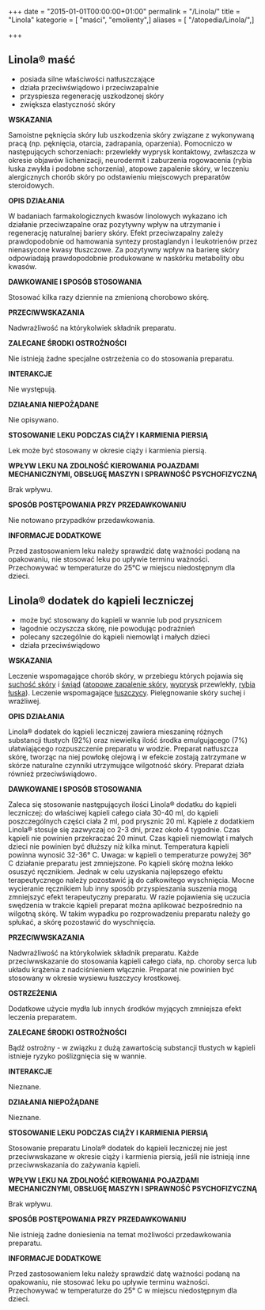 +++
date = "2015-01-01T00:00:00+01:00"
permalink = "/Linola/"
title = "Linola"
kategorie = [ "maści", "emolienty",]
aliases = [ "/atopedia/Linola/",]

+++

Linola® maść
------------

-   posiada silne właściwości natłuszczające
-   działa przeciwświądowo i przeciwzapalnie
-   przyspiesza regenerację uszkodzonej skóry
-   zwiększa elastyczność skóry

**WSKAZANIA**

Samoistne pęknięcia skóry lub uszkodzenia skóry związane z wykonywaną pracą (np. pęknięcia, otarcia, zadrapania, oparzenia). Pomocniczo w następujących schorzeniach: przewlekły wyprysk kontaktowy, zwłaszcza w okresie objawów lichenizacji, neurodermit i zaburzenia rogowacenia (rybia łuska zwykła i podobne schorzenia), atopowe zapalenie skóry, w leczeniu alergicznych chorób skóry po odstawieniu miejscowych preparatów steroidowych.

**OPIS DZIAŁANIA**

W badaniach farmakologicznych kwasów linolowych wykazano ich działanie przeciwzapalne oraz pozytywny wpływ na utrzymanie i regenerację naturalnej bariery skóry. Efekt przeciwzapalny zależy prawdopodobnie od hamowania syntezy prostaglandyn i leukotrienów przez nienasycone kwasy tłuszczowe. Za pozytywny wpływ na barierę skóry odpowiadają prawdopodobnie produkowane w naskórku metabolity obu kwasów.

**DAWKOWANIE I SPOSÓB STOSOWANIA**

Stosować kilka razy dziennie na zmienioną chorobowo skórę.

**PRZECIWWSKAZANIA**

Nadwrażliwość na którykolwiek składnik preparatu.

**ZALECANE ŚRODKI OSTROŻNOŚCI**

Nie istnieją żadne specjalne ostrzeżenia co do stosowania preparatu.

**INTERAKCJE**

Nie występują.

**DZIAŁANIA NIEPOŻĄDANE**

Nie opisywano.

**STOSOWANIE LEKU PODCZAS CIĄŻY I KARMIENIA PIERSIĄ**

Lek może być stosowany w okresie ciąży i karmienia piersią.

**WPŁYW LEKU NA ZDOLNOŚĆ KIEROWANIA POJAZDAMI MECHANICZNYMI, OBSŁUGĘ MASZYN I SPRAWNOŚĆ PSYCHOFIZYCZNĄ**

Brak wpływu.

**SPOSÓB POSTĘPOWANIA PRZY PRZEDAWKOWANIU**

Nie notowano przypadków przedawkowania.

**INFORMACJE DODATKOWE**

Przed zastosowaniem leku należy sprawdzić datę ważności podaną na opakowaniu, nie stosować leku po upływie terminu ważności. Przechowywać w temperaturze do 25°C w miejscu niedostępnym dla dzieci.

Linola® dodatek do kąpieli leczniczej
-------------------------------------

-   może być stosowany do kąpieli w wannie lub pod prysznicem
-   łagodnie oczyszcza skórę, nie powodując podrażnień
-   polecany szczególnie do kąpieli niemowląt i małych dzieci
-   działa przeciwświądowo

**WSKAZANIA**

Leczenie wspomagające chorób skóry, w przebiegu których pojawia się [suchość skóry](/atopedia/suchość_skóry "wikilink") i [świąd](/atopedia/świąd "wikilink") ([atopowe zapalenie skóry](/atopedia/atopowe_zapalenie_skóry "wikilink"), [wyprysk](/atopedia/wyprysk "wikilink") przewlekły, [rybia łuska](/atopedia/rybia_łuska "wikilink")). Leczenie wspomagające [łuszczycy](/atopedia/łuszczyca "wikilink"). Pielęgnowanie skóry suchej i wrażliwej.

**OPIS DZIAŁANIA**

Linola® dodatek do kąpieli leczniczej zawiera mieszaninę różnych substancji tłustych (92%) oraz niewielką ilość środka emulgującego (7%) ułatwiającego rozpuszczenie preparatu w wodzie. Preparat natłuszcza skórę, tworząc na niej powłokę olejową i w efekcie zostają zatrzymane w skórze naturalne czynniki utrzymujące wilgotność skóry. Preparat działa również przeciwświądowo.

**DAWKOWANIE I SPOSÓB STOSOWANIA**

Zaleca się stosowanie następujących ilości Linola® dodatku do kąpieli leczniczej: do właściwej kąpieli całego ciała 30-40 ml, do kąpieli poszczególnych części ciała 2 ml, pod prysznic 20 ml. Kąpiele z dodatkiem Linola® stosuje się zazwyczaj co 2-3 dni, przez około 4 tygodnie. Czas kąpieli nie powinien przekraczać 20 minut. Czas kąpieli niemowląt i małych dzieci nie powinien być dłuższy niż kilka minut. Temperatura kąpieli powinna wynosić 32-36° C. Uwaga: w kąpieli o temperaturze powyżej 36° C działanie preparatu jest zmniejszone. Po kąpieli skórę można lekko osuszyć ręcznikiem. Jednak w celu uzyskania najlepszego efektu terapeutycznego należy pozostawić ją do całkowitego wyschnięcia. Mocne wycieranie ręcznikiem lub inny sposób przyspieszania suszenia mogą zmniejszyć efekt terapeutyczny preparatu. W razie pojawienia się uczucia swędzenia w trakcie kąpieli preparat można aplikować bezpośrednio na wilgotną skórę. W takim wypadku po rozprowadzeniu preparatu należy go spłukać, a skórę pozostawić do wyschnięcia.

**PRZECIWWSKAZANIA**

Nadwrażliwość na którykolwiek składnik preparatu. Każde przeciwwskazanie do stosowania kąpieli całego ciała, np. choroby serca lub układu krążenia z nadciśnieniem włącznie. Preparat nie powinien być stosowany w okresie wysiewu łuszczycy krostkowej.

**OSTRZEŻENIA**

Dodatkowe użycie mydła lub innych środków myjących zmniejsza efekt leczenia preparatem.

**ZALECANE ŚRODKI OSTROŻNOŚCI**

Bądź ostrożny - w związku z dużą zawartością substancji tłustych w kąpieli istnieje ryzyko poślizgnięcia się w wannie.

**INTERAKCJE**

Nieznane.

**DZIAŁANIA NIEPOŻĄDANE**

Nieznane.

**STOSOWANIE LEKU PODCZAS CIĄŻY I KARMIENIA PIERSIĄ**

Stosowanie preparatu Linola® dodatek do kąpieli leczniczej nie jest przeciwwskazane w okresie ciąży i karmienia piersią, jeśli nie istnieją inne przeciwwskazania do zażywania kąpieli.

**WPŁYW LEKU NA ZDOLNOŚĆ KIEROWANIA POJAZDAMI MECHANICZNYMI, OBSŁUGĘ MASZYN I SPRAWNOŚĆ PSYCHOFIZYCZNĄ**

Brak wpływu.

**SPOSÓB POSTĘPOWANIA PRZY PRZEDAWKOWANIU**

Nie istnieją żadne doniesienia na temat możliwości przedawkowania preparatu.

**INFORMACJE DODATKOWE**

Przed zastosowaniem leku należy sprawdzić datę ważności podaną na opakowaniu, nie stosować leku po upływie terminu ważności. Przechowywać w temperaturze do 25° C w miejscu niedostępnym dla dzieci.
